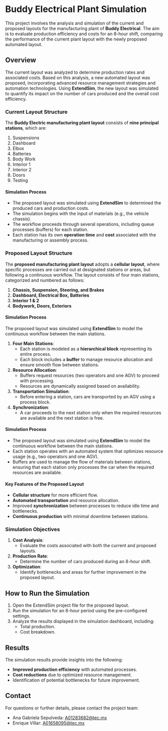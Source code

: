 # Buddy Electrical Plant Simulation

This project involves the analysis and simulation of the current and proposed layouts for the manufacturing plant of **Buddy Electrical**. The aim is to evaluate production efficiency and costs for an 8-hour shift, comparing the performance of the current plant layout with the newly proposed automated layout.

## Overview

The current layout was analyzed to determine production rates and associated costs. Based on this analysis, a new automated layout was proposed, incorporating advanced resource management strategies and automation technologies. Using **ExtendSim**, the new layout was simulated to quantify its impact on the number of cars produced and the overall cost efficiency.

### Current Layout Structure

The **Buddy Electric manufacturing plant layout** consists of **nine principal stations**, which are:

1. Suspensions  
2. Dashboard  
3. Elbox  
4. Batteries  
5. Body Work  
6. Interior 1  
7. Interior 2  
8. Doors  
9. Testing  

#### Simulation Process
- The proposed layout was simulated using **ExtendSim** to determined the produced cars and production costs.
- The simulation begins with the input of materials (e.g., the vehicle chassis). 
- The workflow proceeds through several operations, including queue processes (buffers) for each station. 
- Each station has its own **operation time** and **cost** associated with the manufacturing or assembly process.

### Proposed Layout Structure
The **proposed manufacturing plant layout** adopts a **cellular layout**, where specific processes are carried out at designated stations or areas, but following a continuous workflow. The layout consists of four main stations, categorized and numbered as follows:

1. **Chassis, Suspension, Steering, and Brakes**
2. **Dashboard, Electrical Box, Batteries**
3. **Interior 1 & 2**
4. **Bodywork, Doors, Exteriors**

#### Simulation Process
The proposed layout was simulated using **ExtendSim** to model the continuous workflow between the main stations.
1. **Four Main Stations**:
   - Each station is modeled as a **hierarchical block** representing its entire process.
   - Each block includes a **buffer** to manage resource allocation and ensure smooth flow between stations.
2. **Resource Allocation**:
   - Buffers request resources (two operators and one AGV) to proceed with processing.
   - Resources are dynamically assigned based on availability.
3. **Transportation Simulation**:
   - Before entering a station, cars are transported by an AGV using a process block.
4. **Synchronization**:
   - A car proceeds to the next station only when the required resources are available and the next station is free.

#### Simulation Process
- The proposed layout was simulated using **ExtendSim** to model the continuous workflow between the main stations.
- Each station operates with an automated system that optimizes resource usage (e.g., two operators and one AGV).
- Buffers are used to manage the flow of materials between stations, ensuring that each station only processes the car when the required resources are available.

#### Key Features of the Proposed Layout
- **Cellular structure** for more efficient flow.
- **Automated transportation** and resource allocation.
- Improved **synchronization** between processes to reduce idle time and bottlenecks.
- **Continuous production** with minimal downtime between stations.

### Simulation Objectives

1. **Cost Analysis**:
   - Evaluate the costs associated with both the current and proposed layouts.
2. **Production Rate**:
   - Determine the number of cars produced during an 8-hour shift.
3. **Optimization**:
   - Identify bottlenecks and areas for further improvement in the proposed layout.

## How to Run the Simulation

1. Open the ExtendSim project file for the proposed layout.
2. Run the simulation for an 8-hour period using the pre-configured settings.
3. Analyze the results displayed in the simulation dashboard, including:
   - Total production.
   - Cost breakdown.

## Results

The simulation results provide insights into the following:
- **Improved production efficiency** with automated processes.
- **Cost reductions** due to optimized resource management.
- Identification of potential bottlenecks for future improvement.

## Contact

For questions or further details, please contact the project team:
- Ana Gabriela Sepulveda: [A01283682@tec.mx](mailto:A01283682@tec.mx)
- Enrique Villar: [A01658095@tec.mx](mailto:A01658095@tec.mx)

